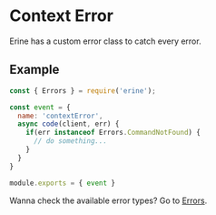 # Context Error
Erine has a custom error class to catch every error.

## Example
```javascript
const { Errors } = require('erine');

const event = {
  name: 'contextError',
  async code(client, err) {
    if(err instanceof Errors.CommandNotFound) {
      // do something...
    }
  }
}

module.exports = { event }
```
Wanna check the available error types? Go to [Errors](errors/errors.md).